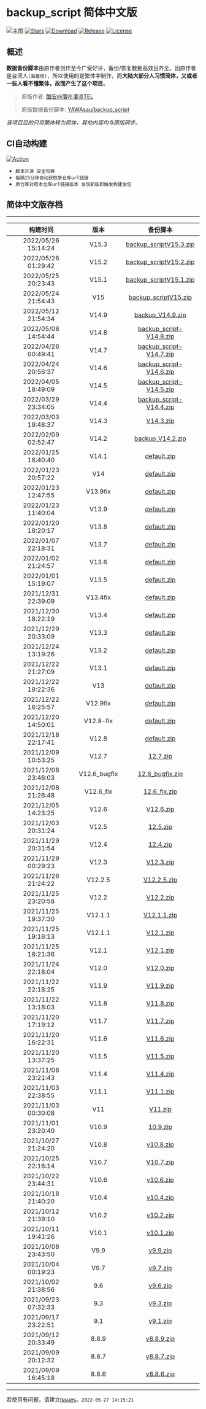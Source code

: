# backup_script 简体中文版
![主图](https://github.com/Petit-Abba/backup_script_zh-CN/blob/c085edb56dcc1314ea8eb2f8ef90dcd9cc4d945e/File/mmexport1631297795059.png)
[![Stars](https://img.shields.io/github/stars/Petit-Abba/backup_script_zh-CN?label=stars)](https://github.com/Petit-Abba)
[![Download](https://img.shields.io/github/downloads/Petit-Abba/backup_script_zh-CN/total)](https://github.com/Petit-Abba/backup_script_zh-CN/releases)
[![Release](https://img.shields.io/github/v/release/Petit-Abba/backup_script_zh-CN?label=release)](https://github.com/Petit-Abba/backup_script_zh-CN/releases/latest)
[![License](https://img.shields.io/github/license/Petit-Abba/backup_script_zh-CN?label=License)](https://choosealicense.com/licenses/gpl-3.0)

## 概述
  **数据备份脚本**由原作者创作至今广受好评，备份/恢复数据高效且齐全。因原作者是台湾人`(高雄佬)`，所以使用的是繁体字制作，而**大陆大部分人习惯简体，又或者一些人看不懂繁体，故而产生了这个项目**。

> 原版作者: [酷安@落叶凄凉TEL](http://www.coolapk.com/u/2277637)

> 原版数据备份脚本: [YAWAsau/backup_script](https://github.com/YAWAsau/backup_script)

 *该项目目的只将繁体转为简体，其他内容均与原版同步。*
## CI自动构建

[![Action](https://img.shields.io/badge/build-Action-red.svg)](https://github.com/Petit-Abba/backup_script_zh-CN/actions)

- `脚本开源 安全可靠`
- `每隔15分钟自动获取原仓库url链接`
- `原仓库对照本仓库url链接版本 发现新版即触发构建发包`

## 简体中文版存档

 ---- 
|构建时间|版本|备份脚本|
| :----: | :----: | :----: |
| 2022/05/26 15:14:24 | V15.3 | [backup_scriptV15.3.zip](https://github.com/Petit-Abba/backup_script_zh-CN/releases/download/V15.3/backup_scriptV15.3.zip) |
| 2022/05/26 01:29:42 | V15.2 | [backup_scriptV15.2.zip](https://github.com/Petit-Abba/backup_script_zh-CN/releases/download/V15.2/backup_scriptV15.2.zip) |
| 2022/05/25 20:23:43 | V15.1 | [backup_scriptV15.1.zip](https://github.com/Petit-Abba/backup_script_zh-CN/releases/download/V15.1/backup_scriptV15.1.zip) |
| 2022/05/24 21:54:43 | V15 | [backup_scriptV15.zip](https://github.com/Petit-Abba/backup_script_zh-CN/releases/download/V15/backup_scriptV15.zip) |
| 2022/05/12 21:54:34 | V14.9 | [backup_V14.9.zip](https://github.com/Petit-Abba/backup_script_zh-CN/releases/download/V14.9/backup_V14.9.zip) |
| 2022/05/08 14:54:44 | V14.8 | [backup_script-V14.8.zip](https://github.com/Petit-Abba/backup_script_zh-CN/releases/download/V14.8/backup_script-V14.8.zip) |
| 2022/04/26 00:49:41 | V14.7 | [backup_script-V14.7.zip](https://github.com/Petit-Abba/backup_script_zh-CN/releases/download/V14.7/backup_script-V14.7.zip) |
| 2022/04/24 20:56:37 | V14.6 | [backup_script-V14.6.zip](https://github.com/Petit-Abba/backup_script_zh-CN/releases/download/V14.6/backup_script-V14.6.zip) |
| 2022/04/05 18:49:09 | V14.5 | [backup_script-V14.5.zip](https://github.com/Petit-Abba/backup_script_zh-CN/releases/download/V14.5/backup_script-V14.5.zip) |
| 2022/03/29 23:34:05 | V14.4 | [backup_script-V14.4.zip](https://github.com/Petit-Abba/backup_script_zh-CN/releases/download/V14.4/backup_script-V14.4.zip) |
| 2022/03/03 19:48:37 | V14.3 | [V14.3.zip](https://github.com/Petit-Abba/backup_script_zh-CN/releases/download/V14.3/V14.3.zip) |
| 2022/02/09 02:52:47 | V14.2 | [backup_V14.2.zip](https://github.com/Petit-Abba/backup_script_zh-CN/releases/download/V14.2/backup_V14.2.zip) |
| 2022/01/25 18:40:40 | V14.1 | [default.zip](https://github.com/Petit-Abba/backup_script_zh-CN/releases/download/V14.1/default.zip) |
| 2022/01/23 20:57:22 | V14 | [default.zip](https://github.com/Petit-Abba/backup_script_zh-CN/releases/download/V14/default.zip) |
| 2022/01/23 12:47:55 | V13.9fix | [default.zip](https://github.com/Petit-Abba/backup_script_zh-CN/releases/download/V13.9fix/default.zip) |
| 2022/01/23 11:40:04 | V13.9 | [default.zip](https://github.com/Petit-Abba/backup_script_zh-CN/releases/download/V13.9/default.zip) |
| 2022/01/20 18:20:17 | V13.8 | [default.zip](https://github.com/Petit-Abba/backup_script_zh-CN/releases/download/V13.8/default.zip) |
| 2022/01/07 22:18:31 | V13.7 | [default.zip](https://github.com/Petit-Abba/backup_script_zh-CN/releases/download/V13.7/default.zip) |
| 2022/01/02 21:24:57 | V13.6 | [default.zip](https://github.com/Petit-Abba/backup_script_zh-CN/releases/download/V13.6/default.zip) |
| 2022/01/01 15:19:07 | V13.5 | [default.zip](https://github.com/Petit-Abba/backup_script_zh-CN/releases/download/V13.5/default.zip) |
| 2021/12/31 22:39:09 | V13.4fix | [default.zip](https://github.com/Petit-Abba/backup_script_zh-CN/releases/download/V13.4fix/default.zip) |
| 2021/12/30 18:22:19 | V13.4 | [default.zip](https://github.com/Petit-Abba/backup_script_zh-CN/releases/download/V13.4/default.zip) |
| 2021/12/29 20:33:09 | V13.3 | [default.zip](https://github.com/Petit-Abba/backup_script_zh-CN/releases/download/V13.3/default.zip) |
| 2021/12/24 13:19:26 | V13.2 | [default.zip](https://github.com/Petit-Abba/backup_script_zh-CN/releases/download/V13.2/default.zip) |
| 2021/12/22 21:27:09 | V13.1 | [default.zip](https://github.com/Petit-Abba/backup_script_zh-CN/releases/download/V13.1/default.zip) |
| 2021/12/22 18:22:36 | V13 | [default.zip](https://github.com/Petit-Abba/backup_script_zh-CN/releases/download/V13/default.zip) |
| 2021/12/22 16:25:57 | V12.9fix | [default.zip](https://github.com/Petit-Abba/backup_script_zh-CN/releases/download/V12.9fix/default.zip) |
| 2021/12/20 14:50:01 | V12.8-fix | [default.zip](https://github.com/Petit-Abba/backup_script_zh-CN/releases/download/V12.8-fix/default.zip) |
| 2021/12/18 22:17:41 | V12.8 | [default.zip](https://github.com/Petit-Abba/backup_script_zh-CN/releases/download/V12.8/default.zip) |
| 2021/12/09 10:53:25 | V12.7 | [12.7.zip](https://github.com/Petit-Abba/backup_script_zh-CN/releases/download/V12.7/12.7.zip) |
| 2021/12/08 23:46:03 | V12.6_bugfix | [12.6_bugfix.zip](https://github.com/Petit-Abba/backup_script_zh-CN/releases/download/V12.6_bugfix/12.6_bugfix.zip) |
| 2021/12/08 21:26:48 | V12.6_fix | [12.6_fix.zip](https://github.com/Petit-Abba/backup_script_zh-CN/releases/download/V12.6_fix/12.6_fix.zip) |
| 2021/12/05 14:23:25 | V12.6 | [V12.6.zip](https://github.com/Petit-Abba/backup_script_zh-CN/releases/download/V12.6/V12.6.zip) |
| 2021/12/03 20:31:24 | V12.5 | [12.5.zip](https://github.com/Petit-Abba/backup_script_zh-CN/releases/download/V12.5/12.5.zip) |
| 2021/11/29 20:31:54 | V12.4 | [12.4.zip](https://github.com/Petit-Abba/backup_script_zh-CN/releases/download/V12.4/12.4.zip) |
| 2021/11/29 00:29:23 | V12.3 | [V12.3.zip](https://github.com/Petit-Abba/backup_script_zh-CN/releases/download/V12.3/V12.3.zip) |
| 2021/11/26 21:24:22 | V12.2.5 | [V12.2.5.zip](https://github.com/Petit-Abba/backup_script_zh-CN/releases/download/V12.2.5/V12.2.5.zip) |
| 2021/11/25 23:20:58 | V12.2 | [V12.2.zip](https://github.com/Petit-Abba/backup_script_zh-CN/releases/download/V12.2/V12.2.zip) |
| 2021/11/25 19:37:30 | V12.1.1 | [V12.1.1.zip](https://github.com/Petit-Abba/backup_script_zh-CN/releases/download/V12.1.1/V12.1.1.zip) |
| 2021/11/25 19:16:13 | V12.1.1 | [V12.1.zip](https://github.com/Petit-Abba/backup_script_zh-CN/releases/download/V12.1.1/V12.1.zip) |
| 2021/11/25 18:21:36 | V12.1 | [V12.1.zip](https://github.com/Petit-Abba/backup_script_zh-CN/releases/download/V12.1/V12.1.zip) |
| 2021/11/24 22:18:04 | V12.0 | [V12.0.zip](https://github.com/Petit-Abba/backup_script_zh-CN/releases/download/V12.0/V12.0.zip) |
| 2021/11/22 22:18:25 | V11.9 | [V11.9.zip](https://github.com/Petit-Abba/backup_script_zh-CN/releases/download/V11.9/V11.9.zip) |
| 2021/11/22 13:18:03 | V11.8 | [V11.8.zip](https://github.com/Petit-Abba/backup_script_zh-CN/releases/download/V11.8/V11.8.zip) |
| 2021/11/20 17:19:12 | V11.7 | [V11.7.zip](https://github.com/Petit-Abba/backup_script_zh-CN/releases/download/V11.7/V11.7.zip) |
| 2021/11/20 16:22:31 | V11.6 | [V11.6.zip](https://github.com/Petit-Abba/backup_script_zh-CN/releases/download/V11.6/V11.6.zip) |
| 2021/11/20 13:37:25 | V11.5 | [V11.5.zip](https://github.com/Petit-Abba/backup_script_zh-CN/releases/download/V11.5/V11.5.zip) |
| 2021/11/08 23:21:43 | V11.4 | [V11.4.zip](https://github.com/Petit-Abba/backup_script_zh-CN/releases/download/V11.4/V11.4.zip) |
| 2021/11/03 22:38:55 | V11.1 | [V11.1.zip](https://github.com/Petit-Abba/backup_script_zh-CN/releases/download/V11.1/V11.1.zip) |
| 2021/11/03 00:30:08 | V11 | [V11.zip](https://github.com/Petit-Abba/backup_script_zh-CN/releases/download/V11/V11.zip) |
| 2021/11/01 23:20:40 | V10.9 | [10.9.zip](https://github.com/Petit-Abba/backup_script_zh-CN/releases/download/V10.9/10.9.zip) |
| 2021/10/27 21:24:20 | V10.8 | [v10.8.zip](https://github.com/Petit-Abba/backup_script_zh-CN/releases/download/V10.8/v10.8.zip) |
| 2021/10/25 22:16:14 | V10.7 | [V10.7.zip](https://github.com/Petit-Abba/backup_script_zh-CN/releases/download/V10.7/V10.7.zip) |
| 2021/10/22 23:44:31 | V10.6 | [v10.6.zip](https://github.com/Petit-Abba/backup_script_zh-CN/releases/download/V10.6/v10.6.zip) |
| 2021/10/18 21:40:20 | V10.4 | [v10.4.zip](https://github.com/Petit-Abba/backup_script_zh-CN/releases/download/V10.4/v10.4.zip) |
| 2021/10/12 21:39:10 | V10.2 | [v10.2.zip](https://github.com/Petit-Abba/backup_script_zh-CN/releases/download/V10.2/v10.2.zip) |
| 2021/10/11 19:41:26 | V10.1 | [v10.1.zip](https://github.com/Petit-Abba/backup_script_zh-CN/releases/download/V10.1/v10.1.zip) |
| 2021/10/08 23:43:50 | V9.9 | [v9.9.zip](https://github.com/Petit-Abba/backup_script_zh-CN/releases/download/V9.9/v9.9.zip) |
| 2021/10/04 00:19:23 | V9.7 | [v9.7.zip](https://github.com/Petit-Abba/backup_script_zh-CN/releases/download/V9.7/v9.7.zip) |
| 2021/10/02 21:38:56 | 9.6 | [v9.6.zip](https://github.com/Petit-Abba/backup_script_zh-CN/releases/download/9.6/v9.6.zip) |
| 2021/09/23 07:32:33 | 9.3 | [v9.3.zip](https://github.com/Petit-Abba/backup_script_zh-CN/releases/download/9.3/v9.3.zip) |
| 2021/09/17 23:22:51 | 9.1 | [v9.1.zip](https://github.com/Petit-Abba/backup_script_zh-CN/releases/download/9.1/v9.1.zip) |
| 2021/09/12 20:33:49 | 8.8.9 | [v8.8.9.zip](https://github.com/Petit-Abba/backup_script_zh-CN/releases/download/8.8.9/v8.8.9.zip) |
| 2021/09/09 20:12:32 | 8.8.7 | [v8.8.7.zip](https://github.com/Petit-Abba/backup_script_zh-CN/releases/download/8.8.7/v8.8.7.zip) |
| 2021/09/09 16:45:18 | 8.8.6 | [v8.8.6.zip](https://github.com/Petit-Abba/backup_script_zh-CN/releases/download/8.8.6/v8.8.6.zip) |
 ---- 
 
若使用有问题，请建立[issues](https://github.com/Petit-Abba/backup_script_zh-CN/issues)。`2022-05-27 14:15:21`
